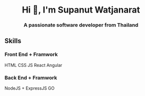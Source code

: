 <h1 align="center">Hi 👋, I'm Supanut Watjanarat</h1>
<h3 align="center">A passionate software developer from Thailand</h3>

<h2>Skills</h2>
<h3>Front End + Framwork</h3>
<p>
  HTML
  CSS
  JS
  React
  Angular
</p>

<h3>Back End + Framwork</h3>
NodeJS + ExpressJS
GO
